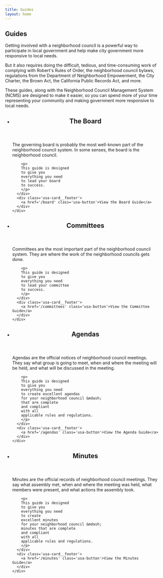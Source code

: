 ```yaml
---
title: Guides
layout: home
---
```


<section class='usa-prose margin-bottom-4'>

  <h1>Guides</h1>

  <p>
  Getting involved
  with a neighborhood council
  is a powerful way
  to participate
  in local government
  and help make city government
  more responsive
  to local needs.
  </p>

  <p>
  But it also
  requires doing
  the difficult, tedious, and time-consuming work
  of complying with
  Robert's Rules of Order,
  the neighborhood council bylaws,
  regulations from the Department of Neighborhood Empowerment,
  the City Charter,
  the Brown Act,
  the California Public Records Act,
  and more.
  </p>

  <p>
  These guides,
  along with the Neighborhood Council Management System (NCMS)
  are designed to
  make it easier,
  so you can spend
  more of your time
  representing your community
  and making government
  more responsive
  to local needs.
  </p>

</section>

<ul class='usa-card-group'>

  <li class='tablet:grid-col-6 usa-card'>
    <div class='usa-card__container'>
      <header class='usa-card__header'>
        <h2 class='usa-card__heading'>The Board</h2>
      </header>
      <div class='usa-card__body'>
        <p>
        The governing board is probably
        the most well-known part
        of the neighborhood council system.
        In some senses,
        the board is
        the neighborhood council.
        </p>

        <p>
        This guide is designed
        to give you
        everything you need
        to lead your board
        to success.
        </p>
      </div>
      <div class='usa-card__footer'>
        <a href='/board' class='usa-button'>View the Board Guide</a>
      </div>
    </div>
  </li>

  <li class='tablet:grid-col-6 usa-card'>
    <div class='usa-card__container'>
      <header class='usa-card__header'>
        <h2 class='usa-card__heading'>Committees</h2>
      </header>
      <div class='usa-card__body'>
        <p>
        Committees are
        the most important part
        of the neighborhood council system.
        They are where
        the work
        of the neighborhood councils
        gets done.
        </p>

        <p>
        This guide is designed
        to give you
        everything you need
        to lead your committee
        to success.
        </p>
      </div>
      <div class='usa-card__footer'>
        <a href='/committees' class='usa-button'>View the Committee Guide</a>
      </div>
    </div>
  </li>

  <li class='tablet:grid-col-6 usa-card'>
    <div class='usa-card__container'>
      <header class='usa-card__header'>
        <h2 class='usa-card__heading'>Agendas</h2>
      </header>
      <div class='usa-card__body'>
        <p>
        Agendas are the official notices
        of neighborhood council meetings.
        They say
        what group is going to meet,
        when and where
        the meeting will be held,
        and what will be discussed
        in the meeting.
        </p>

        <p>
        This guide is designed
        to give you
        everything you need
        to create excellent agendas
        for your neighborhood council &mdash;
        that are complete
        and compliant
        with all
        applicable rules and regulations.
        </p>
      </div>
      <div class='usa-card__footer'>
        <a href='/agendas' class='usa-button'>View the Agenda Guide</a>
      </div>
    </div>
  </li>

  <li class='tablet:grid-col-6 usa-card'>
    <div class='usa-card__container'>
      <header class='usa-card__header'>
        <h2 class='usa-card__heading'>Minutes</h2>
      </header>
      <div class='usa-card__body'>
        <p>
        Minutes are
        the official records
        of neighborhood council
        meetings.
        They say
        what assembly met,
        when and where
        the meeting was held,
        what members
        were present,
        and what actions
		the assembly took.
        </p>

        <p>
        This guide is designed
        to give you
        everything you need
        to create
        excellent minutes
        for your neighborhood council &mdash;
        minutes that are complete
        and compliant
        with all
        applicable rules and regulations.
        </p>
      </div>
      <div class='usa-card__footer'>
        <a href='/minutes' class='usa-button'>View the Minutes Guide</a>
      </div>
    </div>
  </li>

</ul><!-- end card group -->
